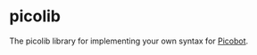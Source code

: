# picolib

The picolib library for implementing your own syntax for
[Picobot](https://www.cs.hmc.edu/picobot/).
